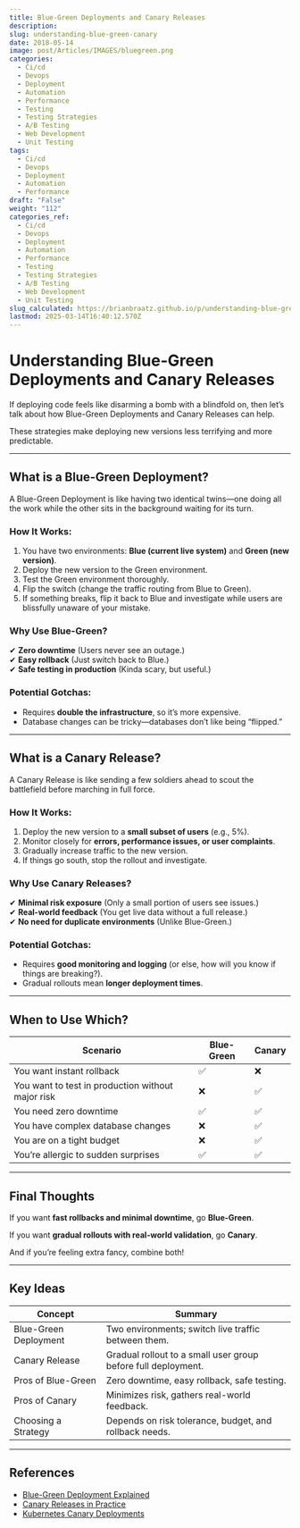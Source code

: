 ```yaml
---
title: Blue-Green Deployments and Canary Releases
description: 
slug: understanding-blue-green-canary
date: 2018-05-14
image: post/Articles/IMAGES/bluegreen.png
categories:
  - Ci/cd
  - Devops
  - Deployment
  - Automation
  - Performance
  - Testing
  - Testing Strategies
  - A/B Testing
  - Web Development
  - Unit Testing
tags:
  - Ci/cd
  - Devops
  - Deployment
  - Automation
  - Performance
draft: "False"
weight: "112"
categories_ref:
  - Ci/cd
  - Devops
  - Deployment
  - Automation
  - Performance
  - Testing
  - Testing Strategies
  - A/B Testing
  - Web Development
  - Unit Testing
slug_calculated: https://brianbraatz.github.io/p/understanding-blue-green-canary
lastmod: 2025-03-14T16:40:12.570Z
---
```

# Understanding Blue-Green Deployments and Canary Releases

If deploying code feels like disarming a bomb with a blindfold on, then let’s talk about how Blue-Green Deployments and Canary Releases can help.

These strategies make deploying new versions less terrifying and more predictable.

***

## **What is a Blue-Green Deployment?**

A Blue-Green Deployment is like having two identical twins—one doing all the work while the other sits in the background waiting for its turn.

### **How It Works:**

1. You have two environments: **Blue (current live system)** and **Green (new version)**.
2. Deploy the new version to the Green environment.
3. Test the Green environment thoroughly.
4. Flip the switch (change the traffic routing from Blue to Green).
5. If something breaks, flip it back to Blue and investigate while users are blissfully unaware of your mistake.

### **Why Use Blue-Green?**

✔ **Zero downtime** (Users never see an outage.)\
✔ **Easy rollback** (Just switch back to Blue.)\
✔ **Safe testing in production** (Kinda scary, but useful.)

### **Potential Gotchas:**

* Requires **double the infrastructure**, so it’s more expensive.
* Database changes can be tricky—databases don’t like being “flipped.”

***

## **What is a Canary Release?**

A Canary Release is like sending a few soldiers ahead to scout the battlefield before marching in full force.

### **How It Works:**

1. Deploy the new version to a **small subset of users** (e.g., 5%).
2. Monitor closely for **errors, performance issues, or user complaints**.
3. Gradually increase traffic to the new version.
4. If things go south, stop the rollout and investigate.

### **Why Use Canary Releases?**

✔ **Minimal risk exposure** (Only a small portion of users see issues.)\
✔ **Real-world feedback** (You get live data without a full release.)\
✔ **No need for duplicate environments** (Unlike Blue-Green.)

### **Potential Gotchas:**

* Requires **good monitoring and logging** (or else, how will you know if things are breaking?).
* Gradual rollouts mean **longer deployment times**.

***

## **When to Use Which?**

| Scenario                                          | Blue-Green | Canary |
| ------------------------------------------------- | ---------- | ------ |
| You want instant rollback                         | ✅          | ❌      |
| You want to test in production without major risk | ❌          | ✅      |
| You need zero downtime                            | ✅          | ✅      |
| You have complex database changes                 | ❌          | ✅      |
| You are on a tight budget                         | ❌          | ✅      |
| You’re allergic to sudden surprises               | ✅          | ✅      |

***

## **Final Thoughts**

If you want **fast rollbacks and minimal downtime**, go **Blue-Green**.

If you want **gradual rollouts with real-world validation**, go **Canary**.

And if you’re feeling extra fancy, combine both!

***

## **Key Ideas**

| Concept               | Summary                                                       |
| --------------------- | ------------------------------------------------------------- |
| Blue-Green Deployment | Two environments; switch live traffic between them.           |
| Canary Release        | Gradual rollout to a small user group before full deployment. |
| Pros of Blue-Green    | Zero downtime, easy rollback, safe testing.                   |
| Pros of Canary        | Minimizes risk, gathers real-world feedback.                  |
| Choosing a Strategy   | Depends on risk tolerance, budget, and rollback needs.        |

***

## **References**

* [Blue-Green Deployment Explained](https://martinfowler.com/bliki/BlueGreenDeployment.html)
* [Canary Releases in Practice](https://medium.com/devopslinks/canary-deployments-5f7f99f9c379)
* [Kubernetes Canary Deployments](https://kubernetes.io/docs/concepts/workloads/controllers/deployment/)
